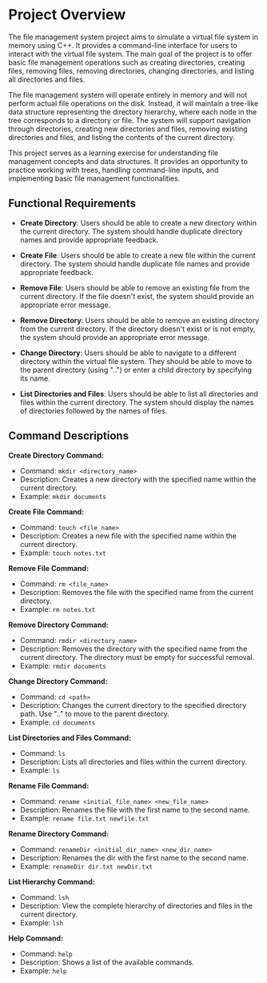 # Project Overview

The file management system project aims to simulate a virtual file system in memory using C++. 
It provides a command-line interface for users to interact with the virtual file system. 
The main goal of the project is to offer basic file management operations such as creating directories, creating files, removing files, removing directories, changing directories, and listing all directories and files.

The file management system will operate entirely in memory and will not perform actual file operations on the disk. 
Instead, it will maintain a tree-like data structure representing the directory hierarchy, where each node in the tree corresponds to a directory or file. 
The system will support navigation through directories, creating new directories and files, removing existing directories and files, and listing the contents of the current directory.

This project serves as a learning exercise for understanding file management concepts and data structures. 
It provides an opportunity to practice working with trees, handling command-line inputs, and implementing basic file management functionalities.

## Functional Requirements

- **Create Directory**: Users should be able to create a new directory within the current directory. 
                        The system should handle duplicate directory names and provide appropriate feedback.

- **Create File**: Users should be able to create a new file within the current directory. 
                    The system should handle duplicate file names and provide appropriate feedback.

- **Remove File**: Users should be able to remove an existing file from the current directory. 
                   If the file doesn't exist, the system should provide an appropriate error message.

- **Remove Directory**: Users should be able to remove an existing directory from the current directory. 
                        If the directory doesn't exist or is not empty, the system should provide an appropriate error message.

- **Change Directory**: Users should be able to navigate to a different directory within the virtual file system. 
                        They should be able to move to the parent directory (using "..") or enter a child directory by specifying its name.

- **List Directories and Files**: Users should be able to list all directories and files within the current directory. 
                                  The system should display the names of directories followed by the names of files.

## Command Descriptions

**Create Directory Command:**

- Command: `mkdir <directory_name>`
- Description: Creates a new directory with the specified name within the current directory.
- Example: `mkdir documents`

**Create File Command:**

- Command: `touch <file_name>`
- Description: Creates a new file with the specified name within the current directory.
- Example: `touch notes.txt`

**Remove File Command:**

- Command: `rm <file_name>`
- Description: Removes the file with the specified name from the current directory.
- Example: `rm notes.txt`

**Remove Directory Command:**

- Command: `rmdir <directory_name>`
- Description: Removes the directory with the specified name from the current directory. The directory must be empty for successful removal.
- Example: `rmdir documents`

**Change Directory Command:**

- Command: `cd <path>`
- Description: Changes the current directory to the specified directory path. Use ".." to move to the parent directory.
- Example: `cd documents`

**List Directories and Files Command:**

- Command: `ls`
- Description: Lists all directories and files within the current directory.
- Example: `ls`

**Rename File Command:**

- Command: `rename <initial_file_name> <new_file_name>`
- Description: Renames the file with the first name to the second name.
- Example: `rename file.txt newfile.txt`

**Rename Directory Command:**

- Command: `renameDir <initial_dir_name> <new_dir_name>`
- Description: Renames the dir with the first name to the second name.
- Example: `renameDir dir.txt newDir.txt`

**List Hierarchy Command:**

- Command: `lsh`
- Description: View the complete hierarchy of directories and files in the current directory.
- Example: `lsh`

**Help Command:**

- Command: `help`
- Description: Shows a list of the available commands.
- Example: `help`



